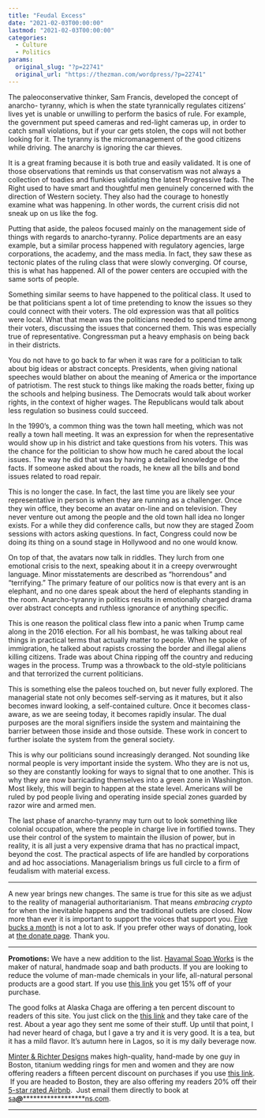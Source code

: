 ```yaml
---
title: "Feudal Excess"
date: "2021-02-03T00:00:00"
lastmod: "2021-02-03T00:00:00"
categories:
  - Culture
  - Politics
params:
  original_slug: "?p=22741"
  original_url: "https://thezman.com/wordpress/?p=22741"
---
```


The paleoconservative thinker, Sam Francis, developed the concept of
anarcho- tyranny, which is when the state tyrannically regulates
citizens’ lives yet is unable or unwilling to perform the basics of
rule. For example, the government put speed cameras and red-light
cameras up, in order to catch small violations, but if your car gets
stolen, the cops will not bother looking for it. The tyranny is the
micromanagement of the good citizens while driving. The anarchy is
ignoring the car thieves.

It is a great framing because it is both true and easily validated. It
is one of those observations that reminds us that conservatism was not
always a collection of toadies and flunkies validating the latest
Progressive fads. The Right used to have smart and thoughtful men
genuinely concerned with the direction of Western society. They also had
the courage to honestly examine what was happening. In other words, the
current crisis did not sneak up on us like the fog.

Putting that aside, the paleos focused mainly on the management side of
things with regards to anarcho-tyranny. Police departments are an easy
example, but a similar process happened with regulatory agencies, large
corporations, the academy, and the mass media. In fact, they saw these
as tectonic plates of the ruling class that were slowly converging. Of
course, this is what has happened. All of the power centers are occupied
with the same sorts of people.

Something similar seems to have happened to the political class. It used
to be that politicians spent a lot of time pretending to know the issues
so they could connect with their voters. The old expression was that all
politics were local. What that mean was the politicians needed to spend
time among their voters, discussing the issues that concerned them. This
was especially true of representative. Congressman put a heavy emphasis
on being back in their districts.

You do not have to go back to far when it was rare for a politician to
talk about big ideas or abstract concepts. Presidents, when giving
national speeches would blather on about the meaning of America or the
importance of patriotism. The rest stuck to things like making the roads
better, fixing up the schools and helping business. The Democrats would
talk about worker rights, in the context of higher wages. The
Republicans would talk about less regulation so business could succeed.

In the 1990’s, a common thing was the town hall meeting, which was not
really a town hall meeting. It was an expression for when the
representative would show up in his district and take questions from his
voters. This was the chance for the politician to show how much he cared
about the local issues. The way he did that was by having a detailed
knowledge of the facts. If someone asked about the roads, he knew all
the bills and bond issues related to road repair.

This is no longer the case. In fact, the last time you are likely see
your representative in person is when they are running as a challenger.
Once they win office, they become an avatar on-line and on television.
They never venture out among the people and the old town hall idea no
longer exists. For a while they did conference calls, but now they are
staged Zoom sessions with actors asking questions. In fact, Congress
could now be doing its thing on a sound stage in Hollywood and no one
would know.

On top of that, the avatars now talk in riddles. They lurch from one
emotional crisis to the next, speaking about it in a creepy overwrought
language. Minor misstatements are described as “horrendous” and
“terrifying.” The primary feature of our politics now is that every ant
is an elephant, and no one dares speak about the herd of elephants
standing in the room. Anarcho-tyranny in politics results in emotionally
charged drama over abstract concepts and ruthless ignorance of anything
specific.

This is one reason the political class flew into a panic when Trump came
along in the 2016 election. For all his bombast, he was talking about
real things in practical terms that actually matter to people. When he
spoke of immigration, he talked about rapists crossing the border and
illegal aliens killing citizens. Trade was about China ripping off the
country and reducing wages in the process. Trump was a throwback to the
old-style politicians and that terrorized the current politicians.

This is something else the paleos touched on, but never fully explored.
The managerial state not only becomes self-serving as it matures, but it
also becomes inward looking, a self-contained culture. Once it becomes
class-aware, as we are seeing today, it becomes rapidly insular. The
dual purposes are the moral signifiers inside the system and maintaining
the barrier between those inside and those outside. These work in
concert to further isolate the system from the general society.

This is why our politicians sound increasingly deranged. Not sounding
like normal people is very important inside the system. Who they are is
not us, so they are constantly looking for ways to signal that to one
another. This is why they are now barricading themselves into a green
zone in Washington. Most likely, this will begin to happen at the state
level. Americans will be ruled by pod people living and operating inside
special zones guarded by razor wire and armed men.

The last phase of anarcho-tyranny may turn out to look something like
colonial occupation, where the people in charge live in fortified towns.
They use their control of the system to maintain the illusion of power,
but in reality, it is all just a very expensive drama that has no
practical impact, beyond the cost. The practical aspects of life are
handled by corporations and ad hoc associations. Managerialism brings us
full circle to a firm of feudalism with material excess.

------------------------------------------------------------------------

A new year brings new changes. The same is true for this site as we
adjust to the reality of managerial authoritarianism. That means
*embracing crypto* for when the inevitable happens and the traditional
outlets are closed. Now more than ever it is important to support the
voices that support you.
<a href="https://www.subscribestar.com/the-z-blog"
rel="noopener noreferrer" target="_blank">Five bucks a month</a> is not
a lot to ask. If you prefer other ways of donating, look at
<a href="https://thezman.com/wordpress/?page_id=22713" rel="noopener"
target="_blank">the donate page</a>. Thank you.

------------------------------------------------------------------------

**Promotions:** We have a new addition to the list.
<a href="https://havamalsoapworks.com/" rel="noopener"
target="_blank">Havamal Soap Works</a> is the maker of natural, handmade
soap and bath products. If you are looking to reduce the volume of
man-made chemicals in your life, all-natural personal products are a
good start. If you use
<a href="https://havamalsoapworks.com/discount/ZMAN" rel="noopener"
target="_blank">this link</a> you get 15% off of your purchase.

The good folks at Alaska Chaga are offering a ten percent discount to
readers of this site. You just click on the
<a href="https://alaskachaga.us/discount/ZMAN" rel="noopener noreferrer"
target="_blank">this link</a> and they take care of the rest. About a
year ago they sent me some of their stuff. Up until that point, I had
never heard of chaga, but I gave a try and it is very good. It is a tea,
but it has a mild flavor. It’s autumn here in Lagos, so it is my daily
beverage now.

<a href="https://www.minterandrichterdesigns.com/"
rel="noreferrer nofollow noopener" target="_blank">Minter &amp; Richter
Designs</a> makes high-quality, hand-made by one guy in Boston, titanium
wedding rings for men and women and they are now offering readers a
fifteen percent discount on purchases if you use
<a href="https://www.minterandrichterdesigns.com/discount/ZMAN"
rel="noreferrer nofollow noopener" target="_blank">this link</a>. 
 <span class="highlight"><span class="colour"><span class="font"><span class="size">If
you are headed to Boston, they are also offering my readers 20% off
their <a
href="https://www.airbnb.com/users/7988017/listings?user_id=7988017&amp;s=3"
rel="noopener noreferrer" target="_blank">5-star rated Airbnb</a>.  Just
email them directly to book at
<a href="mailto:sa***@*********************ns.com"
data-original-string="4VNFe0SFLwWUsGKK4CDqhw==cb74abr3rp9hb0tQvQAnbhAoHcwzNb9hyKRPoTgAaaywEQibjGCAIJXY4+s847hDLD2"><span
class="apbct-email-encoder"
data-original-string="VgE4J2l5jDDzUPzhF580Bw==cb7puiOlPTi9qCGHoocjy44p+V3hhj/IM1wf8aUua5wKtVFzIzobAAbSiF4ht2VE77F"
title="This contact has been encoded by Anti-Spam by CleanTalk. Click to decode. To finish the decoding make sure that JavaScript is enabled in your browser.">sa<span
class="apbct-blur">***</span>@<span
class="apbct-blur">*********************</span>ns.com</span></a>.</span></span></span></span>

------------------------------------------------------------------------

 
